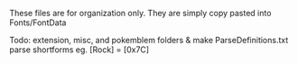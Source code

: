These files are for organization only. They are simply copy pasted into Fonts/FontData 

Todo: extension, misc, and pokemblem folders 
& make ParseDefinitions.txt parse shortforms 
eg. [Rock] = [0x7C]
